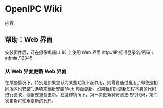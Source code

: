 # OpenIPC Wiki 
[内容](../README.md)

帮助：Web 界面 
--------------------- 
安装固件后，可在摄像机端口 80 上使用 Web 界面 http://IP 
标准登录名/密码：admin /12345

### 从 Web 界面更新 Web 界面

在某些情况下，特别是如果您认为某些功能不起作用，则需要通过启用_"即使是相同版本也安装"_选项来重新安装 Web 界面更新。如果我们对更新过程本身的代码进行更改，则需要重复更新。在这种情况下，第一次更新将安装更改的代码，第二次更新将使用更新的代码。

